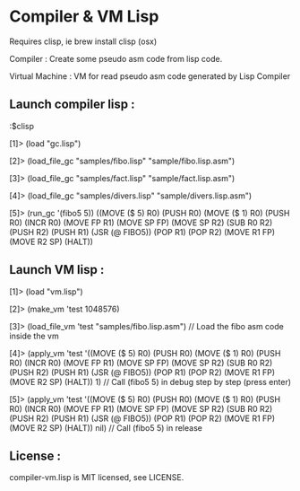 Compiler & VM Lisp
==================

Requires clisp, ie brew install clisp (osx)

Compiler : Create some pseudo asm code from lisp code.

Virtual Machine : VM for read pseudo asm code generated by Lisp Compiler

Launch compiler lisp :
----------------------

:$clisp

[1]> (load "gc.lisp")

[2]> (load_file_gc "samples/fibo.lisp" "sample/fibo.lisp.asm")

[3]> (load_file_gc "samples/fact.lisp" "sample/fact.lisp.asm")

[4]> (load_file_gc "samples/divers.lisp" "sample/divers.lisp.asm")

[5]> (run_gc '(fibo5 5))
((MOVE ($ 5) R0) (PUSH R0) (MOVE ($ 1) R0) (PUSH R0) (INCR R0) (MOVE FP R1) (MOVE SP FP)
 (MOVE SP R2) (SUB R0 R2) (PUSH R2) (PUSH R1) (JSR (@ FIBO5)) (POP R1) (POP R2) (MOVE R1 FP)
 (MOVE R2 SP) (HALT))
 


Launch VM lisp :
----------------

[1]> (load "vm.lisp")

[2]> (make_vm 'test 1048576)

[3]> (load_file_vm 'test "samples/fibo.lisp.asm") // Load the fibo asm code inside the vm

[4]> (apply_vm 'test '((MOVE ($ 5) R0) (PUSH R0) (MOVE ($ 1) R0) (PUSH R0) (INCR R0) (MOVE FP R1) (MOVE SP FP)
 (MOVE SP R2) (SUB R0 R2) (PUSH R2) (PUSH R1) (JSR (@ FIBO5)) (POP R1) (POP R2) (MOVE R1 FP)
 (MOVE R2 SP) (HALT)) 1) // Call (fibo5 5) in debug step by step (press enter)
 
[5]> (apply_vm 'test '((MOVE ($ 5) R0) (PUSH R0) (MOVE ($ 1) R0) (PUSH R0) (INCR R0) (MOVE FP R1) (MOVE SP FP)
 (MOVE SP R2) (SUB R0 R2) (PUSH R2) (PUSH R1) (JSR (@ FIBO5)) (POP R1) (POP R2) (MOVE R1 FP)
 (MOVE R2 SP) (HALT)) nil) // Call (fibo5 5) in release

License :
--------

compiler-vm.lisp is MIT licensed, see LICENSE.